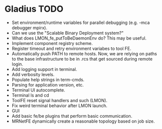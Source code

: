 # Gladius TODO

- Set environment/runtime variables for parallel debugging
  (e.g. -mca debugger mpirx).
- Can we use the "Scalable Binary Deployment system?"
- What does LMON_fe_putToBeDaemonEnv do? This may be useful.
- Implement component registry scheme.
- Register timeout and retry environment variabes to tool FE.
- Automatically push PATH to remote hosts.
  Now, we are relying on paths to the base infrastructure to be in .rcs that get
  sourced during remote login.
- Add logging support in terminal.
- Add verbosity levels.
- Populate help strings in term-cmds.
- Parsing for application version, etc.
- Terminal UI autocomplete.
- Terminal ls and cd
- ToolFE reset signal handlers and such (LMON).
- Fix weird terminal behavior after LMON launch.
- GUI
- Add basic fe/be plugins that perform basic communication.
- MRNetFE dynamically create a reasonable topology based on job size.
